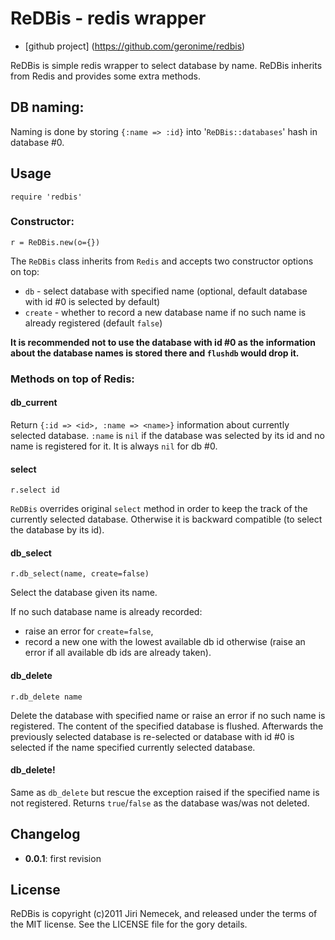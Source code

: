 # ReDBis - redis wrapper

+ [github project] (https://github.com/geronime/redbis)

ReDBis is simple redis wrapper to select database by name. ReDBis inherits
from Redis and provides some extra methods.

## DB naming:

Naming is done by storing `{:name => :id}` into '`ReDBis::databases`' hash
in database #0.

## Usage

    require 'redbis'

### Constructor:

    r = ReDBis.new(o={})

The `ReDBis` class inherits from `Redis` and accepts two constructor options
on top:

+ `db` - select database with specified name (optional, default database
  with id #0 is selected by default)
+ `create` - whether to record a new database name if no such name is already
  registered (default `false`)

__It is recommended not to use the database with id #0 as the information about
the database names is stored there and `flushdb` would drop it.__

### Methods on top of Redis:

#### db_current

Return `{:id => <id>, :name => <name>}` information about currently selected
database. `:name` is `nil` if the database was selected by its id and no name
is registered for it. It is always `nil` for db #0.

#### select

    r.select id

`ReDBis` overrides original `select` method in order to keep the track of the
currently selected database. Otherwise it is backward compatible (to select
the database by its id).

#### db_select

    r.db_select(name, create=false)

Select the database given its name.

If no such database name is already recorded:

+ raise an error for `create=false`,
+ record a new one with the lowest available db id otherwise (raise an error
  if all available db ids are already taken).

#### db_delete

    r.db_delete name

Delete the database with specified name or raise an error if no such name is
registered. The content of the specified database is flushed. Afterwards the
previously selected database is re-selected or database with id #0 is selected
if the name specified currently selected database.

#### db_delete!

Same as `db_delete` but rescue the exception raised if the specified name
is not registered. Returns `true`/`false` as the database was/was not deleted.

## Changelog

+ __0.0.1__: first revision

## License

ReDBis is copyright (c)2011 Jiri Nemecek, and released under the terms
of the MIT license. See the LICENSE file for the gory details.

